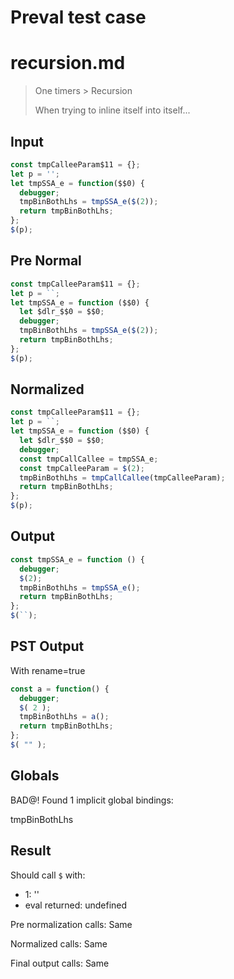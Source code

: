 # Preval test case

# recursion.md

> One timers > Recursion
>
> When trying to inline itself into itself...

## Input

`````js filename=intro
const tmpCalleeParam$11 = {};
let p = '';
let tmpSSA_e = function($$0) {
  debugger;
  tmpBinBothLhs = tmpSSA_e($(2));
  return tmpBinBothLhs;
};
$(p);
`````

## Pre Normal


`````js filename=intro
const tmpCalleeParam$11 = {};
let p = ``;
let tmpSSA_e = function ($$0) {
  let $dlr_$$0 = $$0;
  debugger;
  tmpBinBothLhs = tmpSSA_e($(2));
  return tmpBinBothLhs;
};
$(p);
`````

## Normalized


`````js filename=intro
const tmpCalleeParam$11 = {};
let p = ``;
let tmpSSA_e = function ($$0) {
  let $dlr_$$0 = $$0;
  debugger;
  const tmpCallCallee = tmpSSA_e;
  const tmpCalleeParam = $(2);
  tmpBinBothLhs = tmpCallCallee(tmpCalleeParam);
  return tmpBinBothLhs;
};
$(p);
`````

## Output


`````js filename=intro
const tmpSSA_e = function () {
  debugger;
  $(2);
  tmpBinBothLhs = tmpSSA_e();
  return tmpBinBothLhs;
};
$(``);
`````

## PST Output

With rename=true

`````js filename=intro
const a = function() {
  debugger;
  $( 2 );
  tmpBinBothLhs = a();
  return tmpBinBothLhs;
};
$( "" );
`````

## Globals

BAD@! Found 1 implicit global bindings:

tmpBinBothLhs

## Result

Should call `$` with:
 - 1: ''
 - eval returned: undefined

Pre normalization calls: Same

Normalized calls: Same

Final output calls: Same
